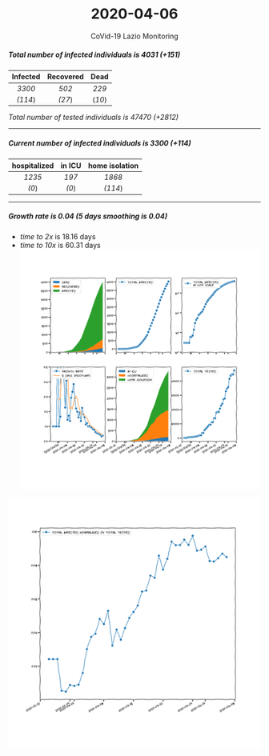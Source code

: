 <div align='center'>

# 2020-04-06
CoVid-19 Lazio Monitoring
</div>

##### Total number of infected individuals is 4031 (+151)
Infected | Recovered | Dead
:---: | :---: | :---:
*3300* | *502* | *229*
*(114*) | *(27*) | (*10*)

*Total number of tested individuals is 47470 (+2812)*
***
##### Current number of infected individuals is 3300 (+114)
hospitalized | in ICU | home isolation
:---: | :---: | :---:
*1235* |*197* |*1868*
*(0*) |*(0*) |*(114*)
***
##### Growth rate is 0.04 (5 days smoothing is 0.04)
- *time to 2x* is 18.16 days
- *time to 10x* is 60.31 days
![stats][stats]

![infected_normalized][infected_normalized]

[stats]: stats_Lazio.png
[infected_normalized]: infected_normalized_Lazio.png
